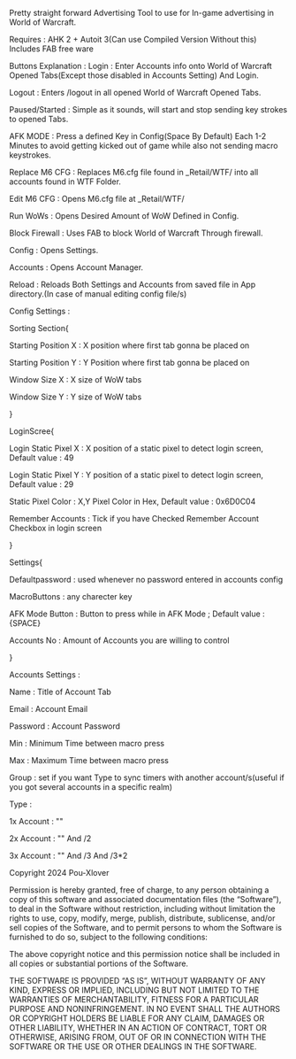 Pretty straight forward Advertising Tool to use for In-game advertising in World of Warcraft.

Requires : AHK 2 + Autoit 3(Can use Compiled Version Without this)
Includes FAB free ware

Buttons Explanation : 
Login : Enter Accounts info onto World of Warcraft Opened Tabs(Except those disabled in Accounts Setting) And Login.

Logout : Enters /logout in all opened World of Warcraft Opened Tabs.

Paused/Started : Simple as it sounds, will start and stop sending key strokes to opened Tabs.

AFK MODE : Press a defined Key in Config(Space By Default) Each 1-2 Minutes to avoid getting kicked out of game while also not sending macro keystrokes.

Replace M6 CFG : Replaces M6.cfg file found in _Retail/WTF/ into all accounts found in WTF Folder.

Edit M6 CFG : Opens M6.cfg file at _Retail/WTF/

Run WoWs : Opens Desired Amount of WoW Defined in Config.

Block Firewall : Uses FAB to block World of Warcraft Through firewall.

Config : Opens Settings.

Accounts : Opens Account Manager.

Reload : Reloads Both Settings and Accounts from saved file in App directory.(In case of manual editing config file/s)




Config Settings : 

Sorting Section{

Starting Position X : X position where first tab gonna be placed on

Starting Position Y : Y Position where first tab gonna be placed on

Window Size X : X size of WoW tabs

Window Size Y : Y size of WoW tabs

}

LoginScree{

Login Static Pixel X : X position of a static pixel to detect login screen, Default value : 49 

Login Static Pixel Y : Y position of a static pixel to detect login screen, Default value : 29

Static Pixel Color : X,Y Pixel Color in Hex, Default value : 0x6D0C04

Remember Accounts : Tick if you have Checked Remember Account Checkbox in login screen

}

Settings{

Defaultpassword : used whenever no password entered in accounts config

MacroButtons : any charecter key

AFK Mode Button : Button to press while in AFK Mode ; Default value : {SPACE}

Accounts No : Amount of Accounts you are willing to control

}


Accounts Settings :

Name : Title of Account Tab

Email : Account Email

Password : Account Password

Min : Minimum Time between macro press

Max : Maximum Time between macro press

Group : set if you want Type to sync timers with another account/s(useful if you got several accounts in a specific realm)

Type :

1x Account : ""

2x Account : "" And /2

3x Account : "" And /3 And /3*2



Copyright 2024 Pou-Xlover

Permission is hereby granted, free of charge, to any person obtaining a copy of this software and associated documentation files (the “Software”), to deal in the Software without restriction, including without limitation the rights to use, copy, modify, merge, publish, distribute, sublicense, and/or sell copies of the Software, and to permit persons to whom the Software is furnished to do so, subject to the following conditions:

The above copyright notice and this permission notice shall be included in all copies or substantial portions of the Software.

THE SOFTWARE IS PROVIDED “AS IS”, WITHOUT WARRANTY OF ANY KIND, EXPRESS OR IMPLIED, INCLUDING BUT NOT LIMITED TO THE WARRANTIES OF MERCHANTABILITY, FITNESS FOR A PARTICULAR PURPOSE AND NONINFRINGEMENT. IN NO EVENT SHALL THE AUTHORS OR COPYRIGHT HOLDERS BE LIABLE FOR ANY CLAIM, DAMAGES OR OTHER LIABILITY, WHETHER IN AN ACTION OF CONTRACT, TORT OR OTHERWISE, ARISING FROM, OUT OF OR IN CONNECTION WITH THE SOFTWARE OR THE USE OR OTHER DEALINGS IN THE SOFTWARE.
